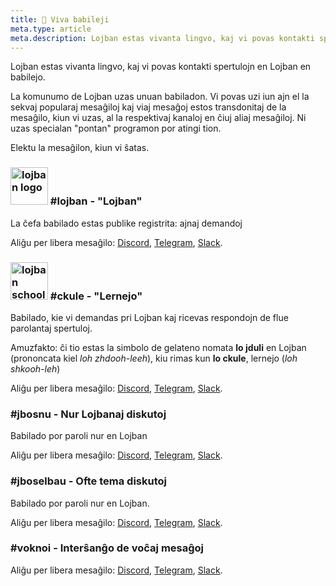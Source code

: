 ```yaml
---
title: 💬 Viva babileji
meta.type: article
meta.description: Lojban estas vivanta lingvo, kaj vi povas kontakti spertulojn en Lojban en babilejo.
---
```


Lojban estas vivanta lingvo, kaj vi povas kontakti spertulojn en Lojban en babilejo.

La komunumo de Lojban uzas unuan babiladon. Vi povas uzi iun ajn el la sekvaj popularaj mesaĝiloj kaj viaj mesaĝoj estos transdonitaj de la mesaĝilo, kiun vi uzas, al la respektivaj kanaloj en ĉiuj aliaj mesaĝiloj. Ni uzas specialan "pontan" programon por atingi tion.

Elektu la mesaĝilon, kiun vi ŝatas.

### <img src="/assets/pixra/ralju/pluka_lanci.svg" alt="lojban logo" style="height:60px;"/> #lojban - "Lojban"

La ĉefa babilado estas publike registrita: ajnaj demandoj

Aliĝu per libera mesaĝilo: [Discord](https://discord.gg/BVm4EYR), [Telegram](https://t.me/lojban), [Slack](https://join.slack.com/t/lojban/shared_invite/zt-k3s96tvq-4mtkvG0ZlW2rFIwTPb4rIg).

### <img src="/assets/pixra/ralju/jduli.svg" alt="lojban school logo" style="height:60px;"/> #ckule - "Lernejo"

Babilado, kie vi demandas pri Lojban kaj ricevas respondojn de flue parolantaj spertuloj.

Amuzfakto: ĉi tio estas la simbolo de gelateno nomata **lo jduli** en Lojban (prononcata kiel *loh zhdooh-leeh*), kiu rimas kun **lo ckule**, lernejo (*loh shkooh-leh*)

Aliĝu per libera mesaĝilo: [Discord](https://discord.gg/BVm4EYR), [Telegram](https://t.me/lojban), [Slack](https://join.slack.com/t/lojban/shared_invite/zt-k3s96tvq-4mtkvG0ZlW2rFIwTPb4rIg).

### #jbosnu - Nur Lojbanaj diskutoj

Babilado por paroli nur en Lojban

Aliĝu per libera mesaĝilo: [Discord](https://discord.gg/BVm4EYR), [Telegram](https://t.me/lojban), [Slack](https://join.slack.com/t/lojban/shared_invite/zt-k3s96tvq-4mtkvG0ZlW2rFIwTPb4rIg).

### #jboselbau - Ofte tema diskutoj

Babilado por paroli nur en Lojban.

Aliĝu per libera mesaĝilo: [Discord](https://discord.gg/BVm4EYR), [Telegram](https://telegram.me/lojban), [Slack](https://join.slack.com/t/lojban/shared_invite/zt-k3s96tvq-4mtkvG0ZlW2rFIwTPb4rIg).

### #voknoi - Interŝanĝo de voĉaj mesaĝoj

Aliĝu per libera mesaĝilo: [Discord](https://discord.gg/BVm4EYR), [Telegram](https://t.me/lojban), [Slack](https://join.slack.com/t/lojban/shared_invite/zt-k3s96tvq-4mtkvG0ZlW2rFIwTPb4rIg).

<!-- ## Matrica reto (Riot mesaĝilo kaj aliaj)

* [lojban](https://matrix.to/#/#freenode_#lojban:matrix.org) - la ĉefa grupo publike registrita: ajn demandoj
* [ckule](https://matrix.to/#/#freenode_#ckule:matrix.org) - "lernejo", ĉefe por demandoj de vi kiel komencanto. Ĝi ankaŭ povas esti uzata de aktivaj membroj kiam la kanalo "lojban" iĝas tro aktiva.
* [jbosnu](https://matrix.to/#/#freenode_#jbosnu:matrix.org) - grupo por paroli nur en Lojban
* [jboselbau](https://matrix.to/#/#freenode_##jboselbau:matrix.org) - grupo por diskutoj ne necesare rilataj al Lojban. -->
